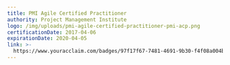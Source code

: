 ```yaml
---
title: PMI Agile Certified Practitioner
authority: Project Management Institute
logo: /img/uploads/pmi-agile-certified-practitioner-pmi-acp.png
certificationDate: 2017-04-06
expirationDate: 2020-04-05
link: >-
  https://www.youracclaim.com/badges/97f17f67-7481-4691-9b30-f4f08a004bb4/public_url
---
```



